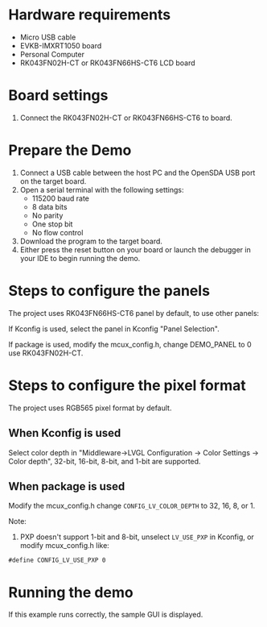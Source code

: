 Hardware requirements
=====================
- Micro USB cable
- EVKB-IMXRT1050 board
- Personal Computer
- RK043FN02H-CT or RK043FN66HS-CT6 LCD board

Board settings
============
1. Connect the RK043FN02H-CT or RK043FN66HS-CT6 to board.

Prepare the Demo
================
1.  Connect a USB cable between the host PC and the OpenSDA USB port on the target board. 
2.  Open a serial terminal with the following settings:
    - 115200 baud rate
    - 8 data bits
    - No parity
    - One stop bit
    - No flow control
3.  Download the program to the target board.
4.  Either press the reset button on your board or launch the debugger in your IDE to begin running the demo.


Steps to configure the panels
===============
The project uses RK043FN66HS-CT6 panel by default, to use other panels:

If Kconfig is used, select the panel in Kconfig "Panel Selection".

If package is used, modify the mcux_config.h, change DEMO_PANEL to 0 use RK043FN02H-CT.


Steps to configure the pixel format
===============
The project uses RGB565 pixel format by default.

When Kconfig is used
----------------
Select color depth in "Middleware->LVGL Configuration -> Color Settings -> Color depth",
32-bit, 16-bit, 8-bit, and 1-bit are supported.

When package is used
----------------
Modify the mcux_config.h change `CONFIG_LV_COLOR_DEPTH` to 32, 16, 8, or 1.

Note:
1. PXP doesn't support 1-bit and 8-bit, unselect `LV_USE_PXP`
in Kconfig, or modify mcux_config.h like:
```
#define CONFIG_LV_USE_PXP 0
```

Running the demo
===============
If this example runs correctly, the sample GUI is displayed.
